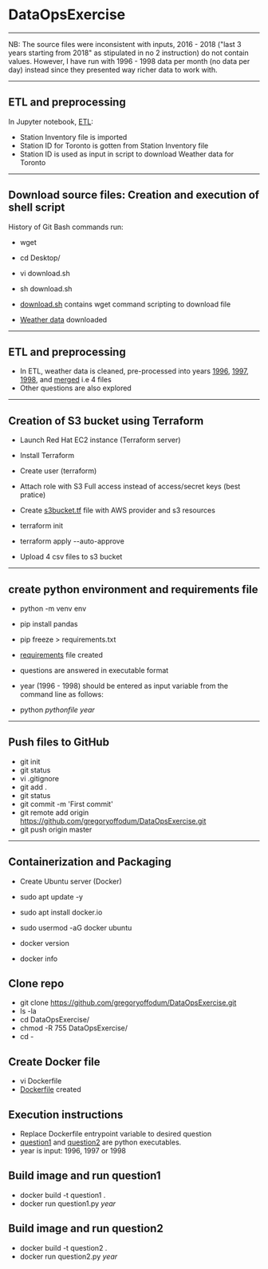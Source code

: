 # DataOpsExercise

--------------------------------------------------------
NB: The source files were inconsistent with inputs, 2016 - 2018 ("last 3 years starting from 2018" as stipulated in no 2 instruction)
do not contain values. However, I have run with 1996 - 1998 data per month (no data per day) instead since they presented way richer data to work with.

------------------------
ETL and preprocessing
----------------------

In Jupyter notebook, [ETL](https://github.com/gregoryoffodum/DataOpsExercise/blob/master/ETL.ipynb):
- Station Inventory file is imported
- Station ID for Toronto is gotten from  Station Inventory file
- Station ID is used as input in script to download Weather data for Toronto

-------------------------------------------------------------
Download source files: Creation and execution of shell script
-------------------------------------------------------------
History of Git Bash commands run:

- wget
- cd Desktop/
- vi download.sh
- sh download.sh

- [download.sh](https://github.com/gregoryoffodum/DataOpsExercise/blob/master/download.sh) contains wget command scripting to download file
- [Weather data](https://github.com/gregoryoffodum/DataOpsExercise/blob/master/en_climate_monthly_ON_6158350_1840-2006_P1M.csv) downloaded

------------------------
ETL and preprocessing
----------------------

- In ETL, weather data is cleaned, pre-processed into years [1996](https://github.com/gregoryoffodum/DataOpsExercise/blob/master/weather_1996.csv), [1997](https://github.com/gregoryoffodum/DataOpsExercise/blob/master/weather_1997.csv), [1998](https://github.com/gregoryoffodum/DataOpsExercise/blob/master/weather_1998.csv), and [merged](https://github.com/gregoryoffodum/DataOpsExercise/blob/master/weather_all.csv) i.e 4 files 
- Other questions are also explored



--------------------------------------
Creation of S3 bucket using Terraform
--------------------------------------

- Launch Red Hat EC2 instance (Terraform server)
- Install Terraform
- Create user (terraform)
- Attach role with S3 Full access instead of access/secret keys (best pratice)
- Create [s3bucket.tf](https://github.com/gregoryoffodum/DataOpsExercise/blob/master/s3bucket.tf) file with AWS provider and s3 resources
- terraform init
- terraform apply --auto-approve

- Upload 4 csv files to s3 bucket


-----------------------------------------------
create python environment and requirements file
-----------------------------------------------

- python -m venv env
- pip install pandas
- pip freeze > requirements.txt
- [requirements](https://github.com/gregoryoffodum/DataOpsExercise/blob/master/requirements.txt) file created

- questions are answered in executable format
- year (1996 - 1998) should be entered as input variable from the command line as follows:

- python _pythonfile_ _year_


--------------------
Push files to GitHub
--------------------
 
- git init
- git status
- vi .gitignore
- git add .
- git status
- git commit -m 'First commit'
- git remote add origin https://github.com/gregoryoffodum/DataOpsExercise.git
- git push origin master

-----------------------------
Containerization and Packaging
-----------------------------
- Create Ubuntu server (Docker)
- sudo apt update -y
- sudo apt install docker.io
- sudo usermod -aG docker ubuntu

- docker version
- docker info

Clone repo
-----------
- git clone https://github.com/gregoryoffodum/DataOpsExercise.git
- ls -la
- cd DataOpsExercise/
- chmod -R 755 DataOpsExercise/
- cd -

Create Docker file
------------------
- vi Dockerfile
- [Dockerfile](https://github.com/gregoryoffodum/DataOpsExercise/blob/master/Dockerfile) created

Execution instructions
-------------------------------
- Replace Dockerfile entrypoint variable to desired question 
- [question1](https://github.com/gregoryoffodum/DataOpsExercise/blob/master/question1.py) and [question2](https://github.com/gregoryoffodum/DataOpsExercise/blob/master/question2.py) are python executables.
- year is input: 1996, 1997 or 1998
  
Build image and run question1
-------------------------------
- docker build -t question1 .
- docker run question1.py _year_

Build image and run question2
-------------------------------
- docker build -t question2 .
- docker run question2.py _year_

